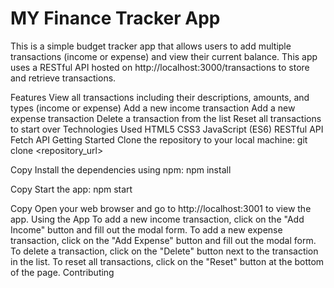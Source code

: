 #  MY Finance Tracker App
 
This is a simple budget tracker app that allows users to add multiple transactions (income or expense) and view their current balance. This app uses a RESTful API hosted on http://localhost:3000/transactions to store and retrieve transactions.

Features
View all transactions including their descriptions, amounts, and types (income or expense)
Add a new income transaction
Add a new expense transaction
Delete a transaction from the list
Reset all transactions to start over
Technologies Used
HTML5
CSS3
JavaScript (ES6)
RESTful API
Fetch API
Getting Started
Clone the repository to your local machine:
git clone <repository_url>

Copy
Install the dependencies using npm:
npm install

Copy
Start the app:
npm start

Copy
Open your web browser and go to http://localhost:3001 to view the app.
Using the App
To add a new income transaction, click on the "Add Income" button and fill out the modal form.
To add a new expense transaction, click on the "Add Expense" button and fill out the modal form.
To delete a transaction, click on the "Delete" button next to the transaction in the list.
To reset all transactions, click on the "Reset" button at the bottom of the page.
Contributing